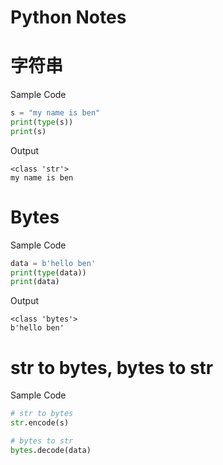 # Python Notes

# 字符串

Sample Code
```Python
s = "my name is ben"
print(type(s))
print(s)
```

Output
```
<class 'str'>
my name is ben
```

# Bytes
Sample Code
```Python
data = b'hello ben'
print(type(data))
print(data)
```

Output
```
<class 'bytes'>
b'hello ben'
```

# str to bytes, bytes to str

Sample Code
```Python
# str to bytes
str.encode(s)

# bytes to str
bytes.decode(data)
```
